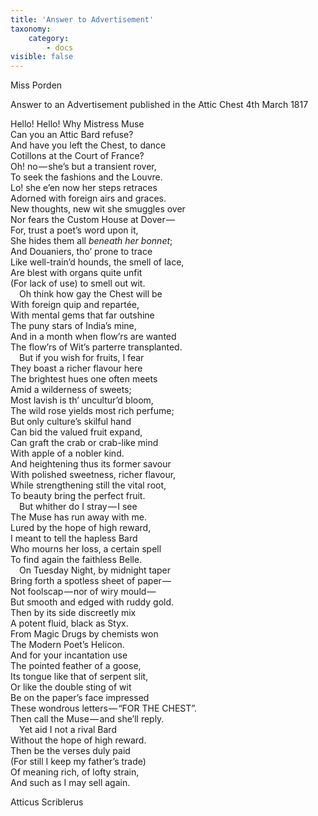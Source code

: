 ```yaml
---
title: 'Answer to Advertisement'
taxonomy:
    category:
        - docs
visible: false
---
```


<div class="author">Miss Porden</div>

<span class="title">Answer to an Advertisement published in the Attic Chest 4th March 1817</span>

Hello! Hello! Why Mistress Muse  
Can you an Attic Bard refuse?   
And have you left the Chest, to dance  
Cotillons at the Court of France?  
Oh! no — she’s but a transient rover,  
To seek the fashions and the Louvre.  
Lo! she e’en now her steps retraces  
Adorned with foreign airs and graces.  
New thoughts, new wit she smuggles over  
Nor fears the Custom House at Dover —   
For, trust a poet’s word upon it,  
She hides them all *beneath her bonnet*;  
And Douaniers, tho’ prone to trace  
Like well-train’d hounds, the smell of lace,  
Are blest with organs quite unfit  
(For lack of use) to smell out wit.  
&emsp;Oh think how gay the Chest will be  
With foreign quip and repartée,  
With mental gems that far outshine  
The puny stars of India’s mine,  
And in a month when flow’rs are wanted  
The flow’rs of Wit’s parterre transplanted.  
&emsp;But if you wish for fruits, I fear  
They boast a richer flavour here  
The brightest hues one often meets  
Amid a wilderness of sweets;  
Most lavish is th’ uncultur’d bloom,  
The wild rose yields most rich perfume;  
But only culture’s skilful hand  
Can bid the valued fruit expand,  
Can graft the crab or crab-like mind  
With apple of a nobler kind.  
And heightening thus its former savour  
With polished sweetness, richer flavour,  
While strengthening still the vital root,  
To beauty bring the perfect fruit.  
&emsp;But whither do I stray — I see  
The Muse has run away with me.  
Lured by the hope of high reward,  
I meant to tell the hapless Bard  
Who mourns her loss, a certain spell  
To find again the faithless Belle.  
&emsp;On Tuesday Night, by midnight taper  
Bring forth a spotless sheet of paper —   
Not foolscap — nor of wiry mould —   
But smooth and edged with ruddy gold.  
Then by its side discreetly mix  
A potent fluid, black as Styx.  
From Magic Drugs by chemists won  
The Modern Poet’s Helicon.  
And for your incantation use  
The pointed feather of a goose,  
Its tongue like that of serpent slit,  
Or like the double sting of wit  
Be on the paper’s face impressed  
These wondrous letters — “FOR THE CHEST”.  
Then call the Muse — and she’ll reply.  
&emsp;Yet aid I not a rival Bard  
Without the hope of high reward.  
Then be the verses duly paid  
(For still I keep my father’s trade)  
Of meaning rich, of lofty strain,  
And such as I may sell again.

Atticus Scriblerus
